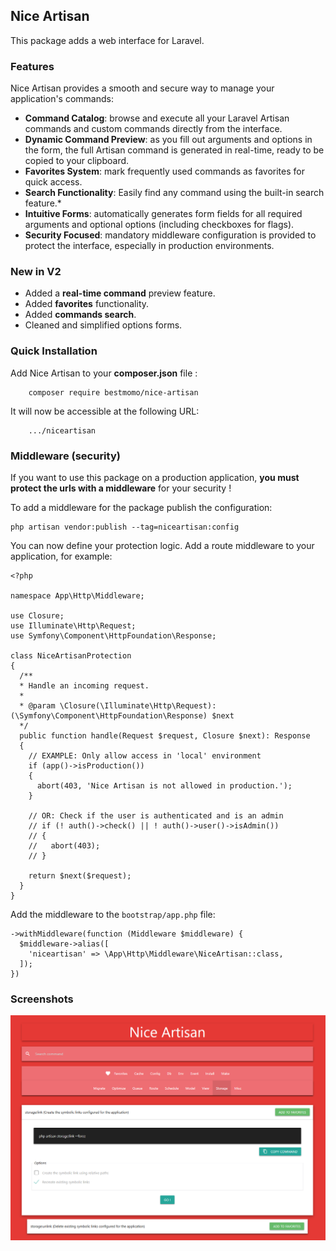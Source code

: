 ## Nice Artisan ##

This package adds a web interface for Laravel.

### Features

Nice Artisan provides a smooth and secure way to manage your application's commands:

* **Command Catalog**: browse and execute all your Laravel Artisan commands and custom commands directly from the interface.
* **Dynamic Command Preview**: as you fill out arguments and options in the form, the full Artisan command is generated in real-time, ready to be copied to your clipboard. 
* **Favorites System**: mark frequently used commands as favorites for quick access.
* **Search Functionality**: Easily find any command using the built-in search feature.* 
* **Intuitive Forms**: automatically generates form fields for all required arguments and optional options (including checkboxes for flags). 
* **Security Focused**: mandatory middleware configuration is provided to protect the interface, especially in production environments.

### New in V2 ###

* Added a **real-time command** preview feature.
* Added **favorites** functionality.
* Added **commands search**.
* Cleaned and simplified options forms.


### Quick Installation ###

Add Nice Artisan to your **composer.json** file :
```
    composer require bestmomo/nice-artisan
```

It will now be accessible at the following URL:
```
    .../niceartisan
```

### Middleware (security) ###

If you want to use this package on a production application, **you must protect the urls with a middleware** for your security !

To add a middleware for the package publish the configuration:
```
php artisan vendor:publish --tag=niceartisan:config
```

You can now define your protection logic. Add a route middleware to your application, for example:

```
<?php

namespace App\Http\Middleware;

use Closure;
use Illuminate\Http\Request;
use Symfony\Component\HttpFoundation\Response;  

class NiceArtisanProtection
{
  /**
  * Handle an incoming request.
  *
  * @param \Closure(\Illuminate\Http\Request): (\Symfony\Component\HttpFoundation\Response) $next
  */
  public function handle(Request $request, Closure $next): Response
  {
    // EXAMPLE: Only allow access in 'local' environment
    if (app()->isProduction()) 
    {
      abort(403, 'Nice Artisan is not allowed in production.');
    }
    
    // OR: Check if the user is authenticated and is an admin
    // if (! auth()->check() || ! auth()->user()->isAdmin())
    // {
    //   abort(403);
    // }

    return $next($request);
  }
}
```

Add the middleware to the `bootstrap/app.php` file:

```
->withMiddleware(function (Middleware $middleware) {
  $middleware->alias([
    'niceartisan' => \App\Http\Middleware\NiceArtisan::class,
  ]);
})
```

### Screenshots ###

![img1](screenshots/img1.png)
